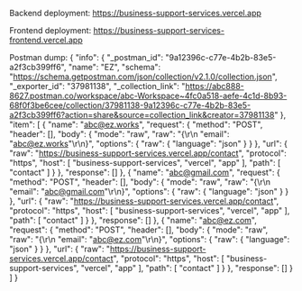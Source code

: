 Backend deployment: https://business-support-services.vercel.app

Frontend deployment: https://business-support-services-frontend.vercel.app

Postman dump: 
{
	"info": {
		"_postman_id": "9a12396c-c77e-4b2b-83e5-a2f3cb399ff6",
		"name": "EZ",
		"schema": "https://schema.getpostman.com/json/collection/v2.1.0/collection.json",
		"_exporter_id": "37981138",
		"_collection_link": "https://abc888-8627.postman.co/workspace/abc-Workspace~4fc0a518-aefe-4c1d-8b93-68f0f3be6cee/collection/37981138-9a12396c-c77e-4b2b-83e5-a2f3cb399ff6?action=share&source=collection_link&creator=37981138"
	},
	"item": [
		{
			"name": "abc@ez.works",
			"request": {
				"method": "POST",
				"header": [],
				"body": {
					"mode": "raw",
					"raw": "{\r\n    \"email\": \"abc@ez.works\"\r\n}",
					"options": {
						"raw": {
							"language": "json"
						}
					}
				},
				"url": {
					"raw": "https://business-support-services.vercel.app/contact",
					"protocol": "https",
					"host": [
						"business-support-services",
						"vercel",
						"app"
					],
					"path": [
						"contact"
					]
				}
			},
			"response": []
		},
		{
			"name": "abc@gmail.com",
			"request": {
				"method": "POST",
				"header": [],
				"body": {
					"mode": "raw",
					"raw": "{\r\n    \"email\": \"abc@gmail.com\"\r\n}",
					"options": {
						"raw": {
							"language": "json"
						}
					}
				},
				"url": {
					"raw": "https://business-support-services.vercel.app/contact",
					"protocol": "https",
					"host": [
						"business-support-services",
						"vercel",
						"app"
					],
					"path": [
						"contact"
					]
				}
			},
			"response": []
		},
		{
			"name": "abc@ez.com",
			"request": {
				"method": "POST",
				"header": [],
				"body": {
					"mode": "raw",
					"raw": "{\r\n  \"email\": \"abc@ez.com\"\r\n}",
					"options": {
						"raw": {
							"language": "json"
						}
					}
				},
				"url": {
					"raw": "https://business-support-services.vercel.app/contact",
					"protocol": "https",
					"host": [
						"business-support-services",
						"vercel",
						"app"
					],
					"path": [
						"contact"
					]
				}
			},
			"response": []
		}
	]
}
